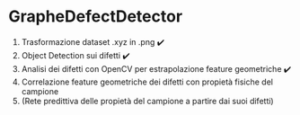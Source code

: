# GrapheDefectDetector

1) Trasformazione dataset .xyz in .png ✔️
2) Object Detection sui difetti ✔️
3) Analisi dei difetti con OpenCV per estrapolazione feature geometriche ✔️
4) Correlazione feature geometriche dei difetti con propietà fisiche del campione
5) (Rete predittiva delle propietà del campione a partire dai suoi difetti)

